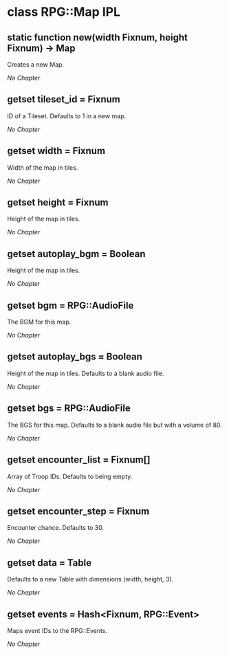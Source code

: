 # class RPG::Map IPL

## static function new(width Fixnum, height Fixnum) -> Map

Creates a new Map.

*No Chapter*


## getset tileset_id = Fixnum

ID of a Tileset. Defaults to 1 in a new map.

*No Chapter*


## getset width = Fixnum

Width of the map in tiles.

*No Chapter*


## getset height = Fixnum

Height of the map in tiles.

*No Chapter*


## getset autoplay_bgm = Boolean

Height of the map in tiles.

*No Chapter*


## getset bgm = RPG::AudioFile

The BGM for this map.

*No Chapter*


## getset autoplay_bgs = Boolean

Height of the map in tiles. Defaults to a blank audio file.

*No Chapter*


## getset bgs = RPG::AudioFile

The BGS for this map. Defaults to a blank audio file but with a volume of 80.

*No Chapter*


## getset encounter_list = Fixnum[]

Array of Troop IDs. Defaults to being empty.

*No Chapter*


## getset encounter_step = Fixnum

Encounter chance. Defaults to 30.

*No Chapter*


## getset data = Table

Defaults to a new Table with dimensions (width, height, 3).

*No Chapter*


## getset events = Hash<Fixnum, RPG::Event>

Maps event IDs to the RPG::Events.

*No Chapter*


